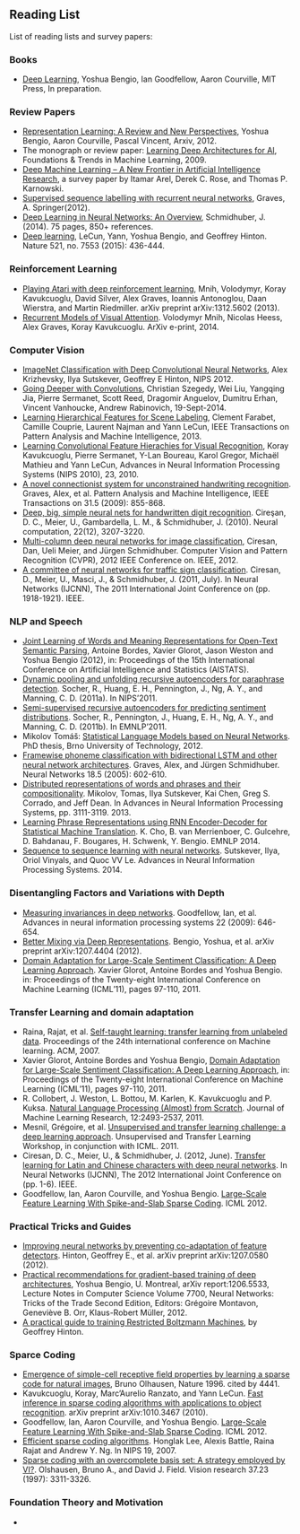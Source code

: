 ## Reading List

List of reading lists and survey papers:

### Books
  
  * [Deep Learning](http://www.iro.umontreal.ca/~bengioy/dlbook/), Yoshua Bengio, Ian Goodfellow, Aaron Courville, MIT Press, In preparation.

### Review Papers

  * [Representation Learning: A Review and New Perspectives](http://arxiv.org/abs/1206.5538), Yoshua Bengio, Aaron Courville, Pascal Vincent, Arxiv, 2012.
  * The monograph or review paper: [Learning Deep Architectures for AI](http://www.iro.umontreal.ca/~lisa/publications2/index.php/publications/show/239), Foundations & Trends in Machine Learning, 2009.
  * [Deep Machine Learning – A New Frontier in Artificial Intelligence Research](http://www.ece.utk.edu/~itamar/Papers/DML_Arel_2010.pdf), a survey paper by Itamar Arel, Derek C. Rose, and Thomas P. Karnowski.
  * [Supervised sequence labelling with recurrent neural networks](https://www.cs.toronto.edu/~graves/preprint.pdf), Graves, A. Springer(2012).
  * [Deep Learning in Neural Networks: An Overview](https://arxiv.org/pdf/1404.7828.pdf), Schmidhuber, J. (2014). 75 pages, 850+ references.
  * [Deep learning](https://www.cs.toronto.edu/~hinton/absps/NatureDeepReview.pdf), LeCun, Yann, Yoshua Bengio, and Geoffrey Hinton. Nature 521, no. 7553 (2015): 436-444.

### Reinforcement Learning
  
  * [Playing Atari with deep reinforcement learning](https://www.cs.toronto.edu/~vmnih/docs/dqn.pdf), Mnih, Volodymyr, Koray Kavukcuoglu, David Silver, Alex Graves, Ioannis Antonoglou, Daan Wierstra, and Martin Riedmiller. arXiv preprint arXiv:1312.5602 (2013).
  * [Recurrent Models of Visual Attention](http://papers.nips.cc/paper/5542-recurrent-models-of-visual-attention.pdf). Volodymyr Mnih, Nicolas Heess, Alex Graves, Koray Kavukcuoglu. ArXiv e-print, 2014.

### Computer Vision

  * [ImageNet Classification with Deep Convolutional Neural Networks](http://papers.nips.cc/paper/4824-imagenet-classification-with-deep-convolutional-neural-networks.pdf), Alex Krizhevsky, Ilya Sutskever, Geoffrey E Hinton, NIPS 2012.
  * [Going Deeper with Convolutions](https://arxiv.org/pdf/1409.4842.pdf), Christian Szegedy, Wei Liu, Yangqing Jia, Pierre Sermanet, Scott Reed, Dragomir Anguelov, Dumitru Erhan, Vincent Vanhoucke, Andrew Rabinovich, 19-Sept-2014.
  * [Learning Hierarchical Features for Scene Labeling](http://yann.lecun.com/exdb/publis/pdf/farabet-pami-13.pdf), Clement Farabet, Camille Couprie, Laurent Najman and Yann LeCun, IEEE Transactions on Pattern Analysis and Machine Intelligence, 2013.
  * [Learning Convolutional Feature Hierachies for Visual Recognition](http://yann.lecun.com/exdb/publis/pdf/koray-nips-10.pdf), Koray Kavukcuoglu, Pierre Sermanet, Y-Lan Boureau, Karol Gregor, Michaël Mathieu and Yann LeCun, Advances in Neural Information Processing Systems (NIPS 2010), 23, 2010.
  * [A novel connectionist system for unconstrained handwriting recognition](http://people.idsia.ch/~juergen/tpami_2008.pdf). Graves, Alex, et al. Pattern Analysis and Machine Intelligence, IEEE Transactions on 31.5 (2009): 855-868.
  * [Deep, big, simple neural nets for handwritten digit recognition](https://arxiv.org/pdf/1003.0358.pdf). Cireşan, D. C., Meier, U., Gambardella, L. M., & Schmidhuber, J. (2010). Neural computation, 22(12), 3207-3220.
  * [Multi-column deep neural networks for image classification](https://arxiv.org/pdf/1202.2745.pdf), Ciresan, Dan, Ueli Meier, and Jürgen Schmidhuber. Computer Vision and Pattern Recognition (CVPR), 2012 IEEE Conference on. IEEE, 2012.
  * [A committee of neural networks for traffic sign classification](http://people.idsia.ch/~masci/papers/2011_ijcnn.pdf). Ciresan, D., Meier, U., Masci, J., & Schmidhuber, J. (2011, July). In Neural Networks (IJCNN), The 2011 International Joint Conference on (pp. 1918-1921). IEEE.

### NLP and Speech

  * [Joint Learning of Words and Meaning Representations for Open-Text Semantic Parsing](https://www.hds.utc.fr/~bordesan/dokuwiki/lib/exe/fetch.php?id=en%3Apubli&cache=cache&media=en:bordes12aistats.pdf), Antoine Bordes, Xavier Glorot, Jason Weston and Yoshua Bengio (2012), in: Proceedings of the 15th International Conference on Artificial Intelligence and Statistics (AISTATS).
  * [Dynamic pooling and unfolding recursive autoencoders for paraphrase detection](https://papers.nips.cc/paper/4204-dynamic-pooling-and-unfolding-recursive-autoencoders-for-paraphrase-detection.pdf). Socher, R., Huang, E. H., Pennington, J., Ng, A. Y., and Manning, C. D. (2011a).  In NIPS’2011.
  * [Semi-supervised recursive autoencoders for predicting sentiment distributions](http://nlp.stanford.edu/pubs/SocherPenningtonHuangNgManning_EMNLP2011.pdf). Socher, R., Pennington, J., Huang, E. H., Ng, A. Y., and Manning, C. D. (2011b).  In EMNLP’2011.
  * Mikolov Tomáš: [Statistical Language Models based on Neural Networks](http://www.fit.vutbr.cz/~imikolov/rnnlm/thesis.pdf). PhD thesis, Brno University of Technology, 2012.
  * [Framewise phoneme classification with bidirectional LSTM and other neural network architectures](). Graves, Alex, and Jürgen Schmidhuber. Neural Networks 18.5 (2005): 602-610.
  * [Distributed representations of words and phrases and their compositionality](http://papers.nips.cc/paper/5021-distributed-representations-of-words-and-phrases-and-their-compositionality.pdf). Mikolov, Tomas, Ilya Sutskever, Kai Chen, Greg S. Corrado, and Jeff Dean. In Advances in Neural Information Processing Systems, pp. 3111-3119. 2013.
  * [Learning Phrase Representations using RNN Encoder-Decoder for Statistical Machine Translation](https://arxiv.org/pdf/1406.1078.pdf). K. Cho, B. van Merrienboer, C. Gulcehre, D. Bahdanau, F. Bougares, H. Schwenk, Y. Bengio. EMNLP 2014.
  * [Sequence to sequence learning with neural networks](http://papers.nips.cc/paper/5346-sequence-to-sequence-learning-with-neural-networks.pdf). Sutskever, Ilya, Oriol Vinyals, and Quoc VV Le. Advances in Neural Information Processing Systems. 2014.

### Disentangling Factors and Variations with Depth

  * [Measuring invariances in deep networks](http://ai.stanford.edu/~hllee/nips09-MeasuringInvariancesDeepNetworks.pdf). Goodfellow, Ian, et al. Advances in neural information processing systems 22 (2009): 646-654.
  * [Better Mixing via Deep Representations](https://pdfs.semanticscholar.org/6bae/8b36d37d32529b956349ef4e3993fa84f062.pdf). Bengio, Yoshua, et al. arXiv preprint arXiv:1207.4404 (2012).
  * [Domain Adaptation for Large-Scale Sentiment Classification: A Deep Learning Approach](http://www.icml-2011.org/papers/342_icmlpaper.pdf). Xavier Glorot, Antoine Bordes and Yoshua Bengio. in: Proceedings of the Twenty-eight International Conference on Machine Learning (ICML’11), pages 97-110, 2011.

### Transfer Learning and domain adaptation

  * Raina, Rajat, et al. [Self-taught learning: transfer learning from unlabeled data](http://ai.stanford.edu/~hllee/icml07-selftaughtlearning.pdf). Proceedings of the 24th international conference on Machine learning. ACM, 2007.
  * Xavier Glorot, Antoine Bordes and Yoshua Bengio, [Domain Adaptation for Large-Scale Sentiment Classification: A Deep Learning Approach](http://www.iro.umontreal.ca/~lisa/publications2/index.php/publications/show/494), in: Proceedings of the Twenty-eight International Conference on Machine Learning (ICML’11), pages 97-110, 2011.
  * R. Collobert, J. Weston, L. Bottou, M. Karlen, K. Kavukcuoglu and P. Kuksa. [Natural Language Processing (Almost) from Scratch](http://www.jmlr.org/papers/volume12/collobert11a/collobert11a.pdf). Journal of Machine Learning Research, 12:2493-2537, 2011.
  * Mesnil, Grégoire, et al. [Unsupervised and transfer learning challenge: a deep learning approach](http://www.jmlr.org/proceedings/papers/v27/mesnil12a/mesnil12a.pdf). Unsupervised and Transfer Learning Workshop, in conjunction with ICML. 2011.
  * Ciresan, D. C., Meier, U., & Schmidhuber, J. (2012, June). [Transfer learning for Latin and Chinese characters with deep neural networks](http://people.idsia.ch/~juergen/ijcnn2012transfer.pdf). In Neural Networks (IJCNN), The 2012 International Joint Conference on (pp. 1-6). IEEE.
  * Goodfellow, Ian, Aaron Courville, and Yoshua Bengio. [Large-Scale Feature Learning With Spike-and-Slab Sparse Coding](https://arxiv.org/pdf/1206.6407.pdf). ICML 2012.

### Practical Tricks and Guides
  
  * [Improving neural networks by preventing co-adaptation of feature detectors](https://arxiv.org/pdf/1207.0580v1.pdf). Hinton, Geoffrey E., et al.  arXiv preprint arXiv:1207.0580 (2012).
  * [Practical recommendations for gradient-based training of deep architectures](https://arxiv.org/pdf/1206.5533.pdf), Yoshua Bengio, U. Montreal, arXiv report:1206.5533, Lecture Notes in Computer Science Volume 7700, Neural Networks: Tricks of the Trade Second Edition, Editors: Grégoire Montavon, Geneviève B. Orr, Klaus-Robert Müller, 2012.
  * [A practical guide to training Restricted Boltzmann Machines](http://www.cs.utoronto.ca/~hinton/absps/guideTR.pdf), by Geoffrey Hinton.

### Sparce Coding

  * [Emergence of simple-cell receptive field properties by learning a sparse code for natural images](https://courses.cs.washington.edu/courses/cse528/11sp/Olshausen-nature-paper.pdf), Bruno Olhausen, Nature 1996. cited by 4441.
  * Kavukcuoglu, Koray, Marc’Aurelio Ranzato, and Yann LeCun. [Fast inference in sparse coding algorithms with applications to object recognition](https://arxiv.org/pdf/1010.3467.pdf). arXiv preprint arXiv:1010.3467 (2010). 
  * Goodfellow, Ian, Aaron Courville, and Yoshua Bengio. [Large-Scale Feature Learning With Spike-and-Slab Sparse Coding](https://arxiv.org/pdf/1206.6407.pdf). ICML 2012.
  * [Efficient sparse coding algorithms](https://papers.nips.cc/paper/2979-efficient-sparse-coding-algorithms.pdf). Honglak Lee, Alexis Battle, Raina Rajat and Andrew Y. Ng. In NIPS 19, 2007. 
  * [Sparse coding with an overcomplete basis set: A strategy employed by VI?](http://www.chaos.gwdg.de/~michael/CNS_course_2004/papers_max/OlshausenField1997.pdf). Olshausen, Bruno A., and David J. Field. Vision research 37.23 (1997): 3311-3326.

### Foundation Theory and Motivation

  * 








